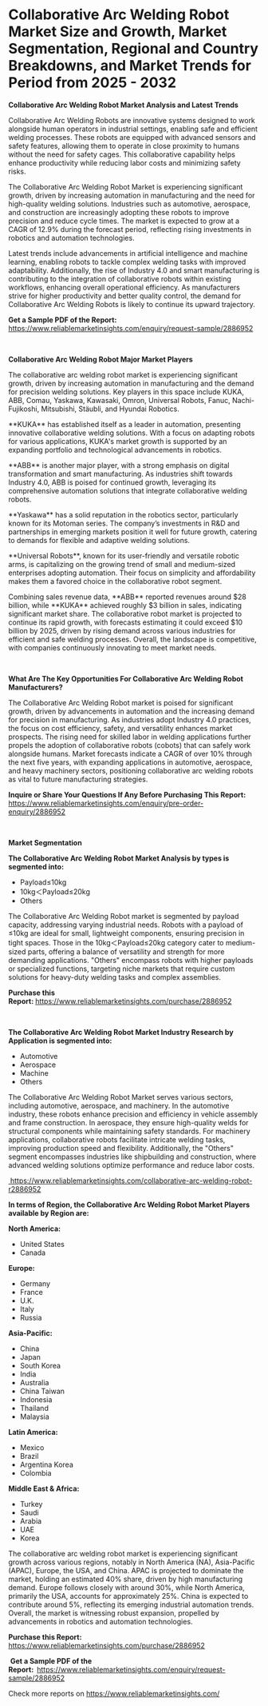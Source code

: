 <p><h1>Collaborative Arc Welding Robot Market Size and Growth, Market Segmentation, Regional and Country Breakdowns, and Market Trends for Period from 2025 -  2032</h1></p><p><strong>Collaborative Arc Welding Robot Market Analysis and Latest Trends</strong></p>
<p><p>Collaborative Arc Welding Robots are innovative systems designed to work alongside human operators in industrial settings, enabling safe and efficient welding processes. These robots are equipped with advanced sensors and safety features, allowing them to operate in close proximity to humans without the need for safety cages. This collaborative capability helps enhance productivity while reducing labor costs and minimizing safety risks.</p><p>The Collaborative Arc Welding Robot Market is experiencing significant growth, driven by increasing automation in manufacturing and the need for high-quality welding solutions. Industries such as automotive, aerospace, and construction are increasingly adopting these robots to improve precision and reduce cycle times. The market is expected to grow at a CAGR of 12.9% during the forecast period, reflecting rising investments in robotics and automation technologies.</p><p>Latest trends include advancements in artificial intelligence and machine learning, enabling robots to tackle complex welding tasks with improved adaptability. Additionally, the rise of Industry 4.0 and smart manufacturing is contributing to the integration of collaborative robots within existing workflows, enhancing overall operational efficiency. As manufacturers strive for higher productivity and better quality control, the demand for Collaborative Arc Welding Robots is likely to continue its upward trajectory.</p></p>
<p><strong>Get a Sample PDF of the Report:&nbsp;</strong> <a href="https://www.reliablemarketinsights.com/enquiry/request-sample/2886952?utm_campaign=3507&utm_medium=2&utm_source=Github&utm_content=ia&utm_term=13032025&utm_id=collaborative-arc-welding-robot">https://www.reliablemarketinsights.com/enquiry/request-sample/2886952</a></p>
<p>&nbsp;</p>
<p><strong>Collaborative Arc Welding Robot Major Market Players</strong></p>
<p><p>The collaborative arc welding robot market is experiencing significant growth, driven by increasing automation in manufacturing and the demand for precision welding solutions. Key players in this space include KUKA, ABB, Comau, Yaskawa, Kawasaki, Omron, Universal Robots, Fanuc, Nachi-Fujikoshi, Mitsubishi, Stäubli, and Hyundai Robotics.</p><p>**KUKA** has established itself as a leader in automation, presenting innovative collaborative welding solutions. With a focus on adapting robots for various applications, KUKA's market growth is supported by an expanding portfolio and technological advancements in robotics.</p><p>**ABB** is another major player, with a strong emphasis on digital transformation and smart manufacturing. As industries shift towards Industry 4.0, ABB is poised for continued growth, leveraging its comprehensive automation solutions that integrate collaborative welding robots.</p><p>**Yaskawa** has a solid reputation in the robotics sector, particularly known for its Motoman series. The company’s investments in R&D and partnerships in emerging markets position it well for future growth, catering to demands for flexible and adaptive welding solutions.</p><p>**Universal Robots**, known for its user-friendly and versatile robotic arms, is capitalizing on the growing trend of small and medium-sized enterprises adopting automation. Their focus on simplicity and affordability makes them a favored choice in the collaborative robot segment.</p><p>Combining sales revenue data, **ABB** reported revenues around $28 billion, while **KUKA** achieved roughly $3 billion in sales, indicating significant market share. The collaborative robot market is projected to continue its rapid growth, with forecasts estimating it could exceed $10 billion by 2025, driven by rising demand across various industries for efficient and safe welding processes. Overall, the landscape is competitive, with companies continuously innovating to meet market needs.</p></p>
<p>&nbsp;</p>
<p><strong>What Are The Key Opportunities For Collaborative Arc Welding Robot Manufacturers?</strong></p>
<p><p>The Collaborative Arc Welding Robot market is poised for significant growth, driven by advancements in automation and the increasing demand for precision in manufacturing. As industries adopt Industry 4.0 practices, the focus on cost efficiency, safety, and versatility enhances market prospects. The rising need for skilled labor in welding applications further propels the adoption of collaborative robots (cobots) that can safely work alongside humans. Market forecasts indicate a CAGR of over 10% through the next five years, with expanding applications in automotive, aerospace, and heavy machinery sectors, positioning collaborative arc welding robots as vital to future manufacturing strategies.</p></p>
<p><strong>Inquire or Share Your Questions If Any Before Purchasing This Report:</strong> <a href="https://www.reliablemarketinsights.com/enquiry/pre-order-enquiry/2886952?utm_campaign=3507&utm_medium=2&utm_source=Github&utm_content=ia&utm_term=13032025&utm_id=collaborative-arc-welding-robot">https://www.reliablemarketinsights.com/enquiry/pre-order-enquiry/2886952</a></p>
<p>&nbsp;</p>
<p><strong>Market Segmentation</strong></p>
<p><strong>The Collaborative Arc Welding Robot Market Analysis by types is segmented into:</strong></p>
<p><ul><li>Payload≤10kg</li><li>10kg＜Payload≤20kg</li><li>Others</li></ul></p>
<p><p>The Collaborative Arc Welding Robot market is segmented by payload capacity, addressing varying industrial needs. Robots with a payload of ≤10kg are ideal for small, lightweight components, ensuring precision in tight spaces. Those in the 10kg＜Payload≤20kg category cater to medium-sized parts, offering a balance of versatility and strength for more demanding applications. "Others" encompass robots with higher payloads or specialized functions, targeting niche markets that require custom solutions for heavy-duty welding tasks and complex assemblies.</p></p>
<p><strong>Purchase this Report:&nbsp;</strong><a href="https://www.reliablemarketinsights.com/purchase/2886952?utm_campaign=3507&utm_medium=2&utm_source=Github&utm_content=ia&utm_term=13032025&utm_id=collaborative-arc-welding-robot">https://www.reliablemarketinsights.com/purchase/2886952</a></p>
<p>&nbsp;</p>
<p><strong>The Collaborative Arc Welding Robot Market Industry Research by Application is segmented into:</strong></p>
<p><ul><li>Automotive</li><li>Aerospace</li><li>Machine</li><li>Others</li></ul></p>
<p><p>The Collaborative Arc Welding Robot Market serves various sectors, including automotive, aerospace, and machinery. In the automotive industry, these robots enhance precision and efficiency in vehicle assembly and frame construction. In aerospace, they ensure high-quality welds for structural components while maintaining safety standards. For machinery applications, collaborative robots facilitate intricate welding tasks, improving production speed and flexibility. Additionally, the "Others" segment encompasses industries like shipbuilding and construction, where advanced welding solutions optimize performance and reduce labor costs.</p></p>
<p><a href="https://www.reliablemarketinsights.com/collaborative-arc-welding-robot-r2886952?utm_campaign=3507&utm_medium=2&utm_source=Github&utm_content=ia&utm_term=13032025&utm_id=collaborative-arc-welding-robot">&nbsp;https://www.reliablemarketinsights.com/collaborative-arc-welding-robot-r2886952</a></p>
<p><strong>In terms of Region, the Collaborative Arc Welding Robot Market Players available by Region are:</strong></p>
<p>
    <p> <strong> North America: </strong>
        <ul>
            <li>United States</li>
            <li>Canada</li>
        </ul>
        </p> 
    <p> <strong> Europe: </strong>
        <ul>
            <li>Germany</li>
            <li>France</li>
            <li>U.K.</li>
            <li>Italy</li>
            <li>Russia</li>
        </ul>
        </p> 
    <p> <strong> Asia-Pacific: </strong>
        <ul>
            <li>China</li>
            <li>Japan</li>
            <li>South Korea</li>
            <li>India</li>
            <li>Australia</li>
            <li>China Taiwan</li>
            <li>Indonesia</li>
            <li>Thailand</li>
            <li>Malaysia</li>
        </ul>
        </p> 
    <p> <strong> Latin America: </strong>
        <ul>
            <li>Mexico</li>
            <li>Brazil</li>
            <li>Argentina Korea</li>
            <li>Colombia</li>
        </ul>
        </p> 
    <p> <strong> Middle East & Africa: </strong>
        <ul>
            <li>Turkey</li>
            <li>Saudi</li>
            <li>Arabia</li>
            <li>UAE</li>
            <li>Korea</li>
        </ul>
    </p>
    </p>
<p><p>The collaborative arc welding robot market is experiencing significant growth across various regions, notably in North America (NA), Asia-Pacific (APAC), Europe, the USA, and China. APAC is projected to dominate the market, holding an estimated 40% share, driven by high manufacturing demand. Europe follows closely with around 30%, while North America, primarily the USA, accounts for approximately 25%. China is expected to contribute around 5%, reflecting its emerging industrial automation trends. Overall, the market is witnessing robust expansion, propelled by advancements in robotics and automation technologies.</p></p>
<p><strong>Purchase this Report: </strong><a href="https://www.reliablemarketinsights.com/purchase/2886952?utm_campaign=3507&utm_medium=2&utm_source=Github&utm_content=ia&utm_term=13032025&utm_id=collaborative-arc-welding-robot">https://www.reliablemarketinsights.com/purchase/2886952</a></p>
<p>&nbsp;<strong>Get a Sample PDF of the Report:&nbsp;&nbsp;</strong><a href="https://www.reliablemarketinsights.com/enquiry/request-sample/2886952?utm_campaign=3507&utm_medium=2&utm_source=Github&utm_content=ia&utm_term=13032025&utm_id=collaborative-arc-welding-robot">https://www.reliablemarketinsights.com/enquiry/request-sample/2886952</a></p>
<p><strong></strong></p>
<p>Check more reports on <a href="https://www.reliablemarketinsights.com/?utm_campaign=3507&utm_medium=2&utm_source=Github&utm_content=ia&utm_term=13032025&utm_id=collaborative-arc-welding-robot">https://www.reliablemarketinsights.com/</a></p>